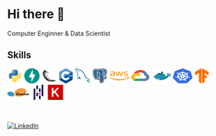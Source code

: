 # Hi there 👋

Computer Enginner & Data Scientist

<!--
I'm a skilled and passionate Data Scientist and Full Stack Developer with expertise in Python, SQL, machine learning, and web development. I have a strong background in data analysis, statistics, and mathematics, along with hands-on experience in building predictive models, recommendation systems, and time series analysis. My goal is to leverage data-driven insights and innovative technologies to solve complex business challenges and drive impactful results.
-->

<!--
[![LinkedIn](https://img.shields.io/badge/LinkedIn-Pastorio-blue.svg)](https://www.linkedin.com/in/jo%C3%A3o-past%C3%B3rio-90336414b/)
-->

## Skills

<div style="display: inline_block">
  <code><img src="https://github.com/devicons/devicon/blob/v2.16.0/icons/python/python-original.svg" width="35" height="35" align=left/></code>
  <code><img src="https://github.com/devicons/devicon/blob/v2.16.0/icons/fastapi/fastapi-original.svg" width="35" height="35" align=left/></code>
  <code><img src="https://github.com/devicons/devicon/blob/v2.16.0/icons/flask/flask-original.svg" width="35" height="35" align=left/></code>
  <code><img src="https://github.com/devicons/devicon/blob/v2.16.0/icons/cplusplus/cplusplus-original.svg" width="35" height="35" align=left/></code>
  <code><img src="https://github.com/devicons/devicon/blob/v2.16.0/icons/mysql/mysql-original.svg" width="35" height="35" align=left/></code>
  <code><img src="https://github.com/devicons/devicon/blob/v2.16.0/icons/postgresql/postgresql-original.svg" width="35" height="35" align=left/></code>
  <code><img src="https://github.com/devicons/devicon/blob/v2.16.0/icons/amazonwebservices/amazonwebservices-plain-wordmark.svg" width="45" height="35" align=left/></code>
  <code><img src="https://github.com/devicons/devicon/blob/v2.16.0/icons/googlecloud/googlecloud-original.svg" width="45" height="35" align=left/></code>
  <code><img src="https://github.com/devicons/devicon/blob/v2.16.0/icons/docker/docker-original.svg" width="45" height="35" align=left/></code>
  <code><img src="https://github.com/devicons/devicon/blob/v2.16.0/icons/kubernetes/kubernetes-original.svg" width="45" height="35" align=left/></code>
  <code><img src="https://github.com/devicons/devicon/blob/v2.16.0/icons/tensorflow/tensorflow-original.svg" width="35" height="35" align=left/></code>
  <code><img src="https://github.com/devicons/devicon/blob/v2.16.0/icons/scikitlearn/scikitlearn-original.svg" width="50" height="35" align=left/></code>
  <code><img src="https://github.com/devicons/devicon/blob/v2.16.0/icons/pandas/pandas-original.svg" width="35" height="35" align=left/></code>
  <code><img src="https://github.com/devicons/devicon/blob/v2.16.0/icons/keras/keras-original.svg" width="35" height="35" align=left/></code>
</div>
<br><br>

<!--## Stats-->

<!--
<div style="display: inline_block"><br>
  <a href="https://github.com/Pastorio">
  <img height="150em" src="https://github-readme-stats.vercel.app/api?username=Pastorio&theme=radical&show_icons=true"/>
  <img height="150em" src="https://github-readme-stats.vercel.app/api/top-langs/?username=Pastorio&layout=compact&langs_count=8&theme=radical"/>
</div>
<br>
-->

<!--<div>
  <p align=center>
    <img src="http://github-readme-streak-stats.herokuapp.com?user=Pastorio&theme=jolly&hide_border=true&date_format=M%20j%5B%2C%20Y%5D">
  </p>
</div>-->

    
[![LinkedIn](https://img.shields.io/badge/LinkedIn-Pastorio-blue.svg)](https://www.linkedin.com/in/jo%C3%A3o-past%C3%B3rio-90336414b/)

<!--
**Pastorio/Pastorio** is a ✨ _special_ ✨ repository because its `README.md` (this file) appears on your GitHub profile.

Here are some ideas to get you started:

- 🔭 I’m currently working on ...
- 🌱 I’m currently learning ...
- 👯 I’m looking to collaborate on ...
- 🤔 I’m looking for help with ...
- 💬 Ask me about ...
- 📫 How to reach me: ...
- 😄 Pronouns: ...
- ⚡ Fun fact: ...
-->
